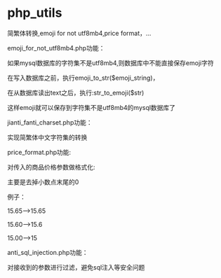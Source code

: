 # php_utils

简繁体转换,emoji for not utf8mb4,price format，... 


emoji_for_not_utf8mb4.php功能：

如果mysql数据库的字符集不是utf8mb4,则数据库中不能直接保存emoji字符

 在写入数据库之前，执行emoji_to_str($emoji_string)，
 
 在从数据库读出text之后，执行:str_to_emoji($str)
 
 这样emoji就可以保存到字符集不是utf8mb4的mysql数据库了
 
 jianti_fanti_charset.php功能：

 实现简繁体中文字符集的转换
 
 price_format.php功能:

 对传入的商品价格参数做格式化:
 
 主要是去掉小数点末尾的0
 
 例子：
 
15.65-->15.65

15.60-->15.6

15.00-->15

anti_sql_injection.php功能：

对接收到的参数进行过滤，避免sql注入等安全问题

